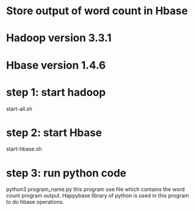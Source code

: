 # Store output of word count in Hbase
# Hadoop version 3.3.1
# Hbase version 1.4.6
# step 1: start hadoop 
start-all.sh
# step 2: start Hbase
start-hbase.sh
# step 3: run python code
python3 program_name.py
this program use file which contains the word count program output.
Happybase library of python is used in this program to do hbase operations.
